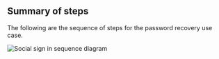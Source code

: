 ## Summary of steps

The following are the sequence of steps for the password recovery use case.

<div class="common-image-format">

![Social sign in sequence diagram](/img/oie-embedded-sdk/oie-embedded-sdk-use-case-pwd-recovery.png
 "Social sign in sequence diagram")

</div>